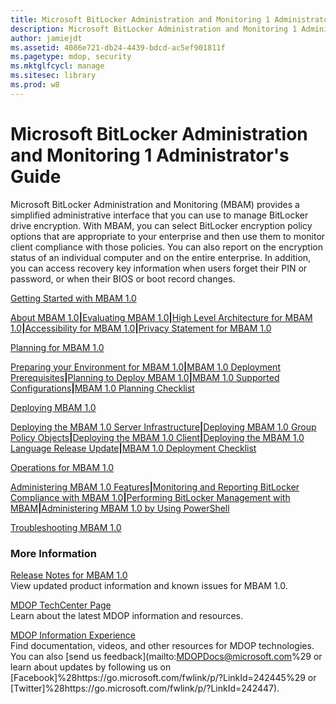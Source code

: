 ```yaml
---
title: Microsoft BitLocker Administration and Monitoring 1 Administrator's Guide
description: Microsoft BitLocker Administration and Monitoring 1 Administrator's Guide
author: jamiejdt
ms.assetid: 4086e721-db24-4439-bdcd-ac5ef901811f
ms.pagetype: mdop, security
ms.mktglfcycl: manage
ms.sitesec: library
ms.prod: w8
---
```



# Microsoft BitLocker Administration and Monitoring 1 Administrator's Guide


Microsoft BitLocker Administration and Monitoring (MBAM) provides a simplified administrative interface that you can use to manage BitLocker drive encryption. With MBAM, you can select BitLocker encryption policy options that are appropriate to your enterprise and then use them to monitor client compliance with those policies. You can also report on the encryption status of an individual computer and on the entire enterprise. In addition, you can access recovery key information when users forget their PIN or password, or when their BIOS or boot record changes.

<a href="" id="getting-started-with-mbam-1-0"></a>[Getting Started with MBAM 1.0](getting-started-with-mbam-10.md)  

[About MBAM 1.0](about-mbam-10.md)**|**[Evaluating MBAM 1.0](evaluating-mbam-10.md)**|**[High Level Architecture for MBAM 1.0](high-level-architecture-for-mbam-10.md)**|**[Accessibility for MBAM 1.0](accessibility-for-mbam-10.md)**|**[Privacy Statement for MBAM 1.0](privacy-statement-for-mbam-10.md)

<a href="" id="planning-for-mbam-1-0"></a>[Planning for MBAM 1.0](planning-for-mbam-10.md)  

[Preparing your Environment for MBAM 1.0](preparing-your-environment-for-mbam-10.md)**|**[MBAM 1.0 Deployment Prerequisites](mbam-10-deployment-prerequisites.md)**|**[Planning to Deploy MBAM 1.0](planning-to-deploy-mbam-10.md)**|**[MBAM 1.0 Supported Configurations](mbam-10-supported-configurations.md)**|**[MBAM 1.0 Planning Checklist](mbam-10-planning-checklist.md)

<a href="" id="deploying-mbam-1-0"></a>[Deploying MBAM 1.0](deploying-mbam-10.md)  

[Deploying the MBAM 1.0 Server Infrastructure](deploying-the-mbam-10-server-infrastructure.md)**|**[Deploying MBAM 1.0 Group Policy Objects](deploying-mbam-10-group-policy-objects.md)**|**[Deploying the MBAM 1.0 Client](deploying-the-mbam-10-client.md)**|**[Deploying the MBAM 1.0 Language Release Update](deploying-the-mbam-10-language-release-update.md)**|**[MBAM 1.0 Deployment Checklist](mbam-10-deployment-checklist.md)

<a href="" id="operations-for-mbam-1-0"></a>[Operations for MBAM 1.0](operations-for-mbam-10.md)  

[Administering MBAM 1.0 Features](administering-mbam-10-features.md)**|**[Monitoring and Reporting BitLocker Compliance with MBAM 1.0](monitoring-and-reporting-bitlocker-compliance-with-mbam-10.md)**|**[Performing BitLocker Management with MBAM](performing-bitlocker-management-with-mbam.md)**|**[Administering MBAM 1.0 by Using PowerShell](administering-mbam-10-by-using-powershell.md)

<a href="" id="troubleshooting-mbam-1-0"></a>[Troubleshooting MBAM 1.0](troubleshooting-mbam-10.md)  

### More Information

<a href="" id="release-notes-for-mbam-1-0"></a>[Release Notes for MBAM 1.0](release-notes-for-mbam-10.md)  
View updated product information and known issues for MBAM 1.0.

<a href="" id="mdop-techcenter-page"></a>[MDOP TechCenter Page](https://go.microsoft.com/fwlink/p/?LinkId=225286)  
Learn about the latest MDOP information and resources.

<a href="" id="mdop-information-experience"></a>[MDOP Information Experience](https://go.microsoft.com/fwlink/p/?LinkId=236032)  
Find documentation, videos, and other resources for MDOP technologies. You can also [send us feedback](mailto:MDOPDocs@microsoft.com%29 or learn about updates by following us on [Facebook]%28https://go.microsoft.com/fwlink/p/?LinkId=242445%29 or [Twitter]%28https://go.microsoft.com/fwlink/p/?LinkId=242447).

 

 






